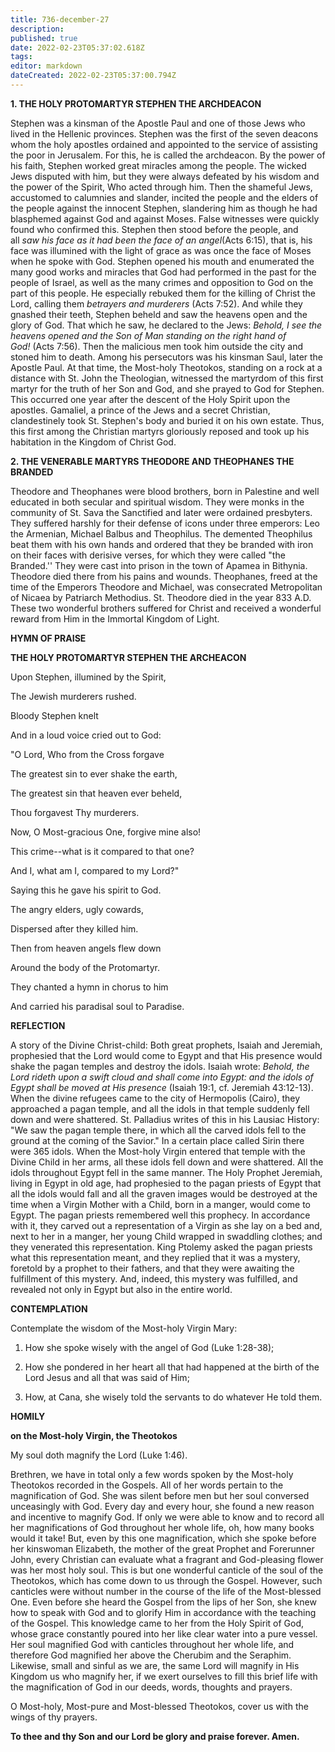 ```yaml
---
title: 736-december-27
description: 
published: true
date: 2022-02-23T05:37:02.618Z
tags: 
editor: markdown
dateCreated: 2022-02-23T05:37:00.794Z
---
```



**1. THE HOLY PROTOMARTYR STEPHEN THE ARCHDEACON**

Stephen was a kinsman of the Apostle Paul and one of those Jews who lived in the Hellenic provinces. Stephen was the first of the seven deacons whom the holy apostles ordained and appointed to the service of assisting the poor in Jerusalem. For this, he is called the archdeacon. By the power of his faith, Stephen worked great miracles among the people. The wicked Jews disputed with him, but they were always defeated by his wisdom and the power of the Spirit, Who acted through him. Then the shameful Jews, accustomed to calumnies and slander, incited the people and the elders of the people against the innocent Stephen, slandering him as though he had blasphemed against God and against Moses. False witnesses were quickly found who confirmed this. Stephen then stood before the people, and all *saw his face as it had been the face of an angel*(Acts 6:15), that is, his face was illumined with the light of grace as was once the face of Moses when he spoke with God. Stephen opened his mouth and enumerated the many good works and miracles that God had performed in the past for the people of Israel, as well as the many crimes and opposition to God on the part of this people. He especially rebuked them for the killing of Christ the Lord, calling them *betrayers and murderers* (Acts 7:52). And while they gnashed their teeth, Stephen beheld and saw the heavens open and the glory of God. That which he saw, he declared to the Jews: *Behold, I see the heavens opened and the Son of Man standing on the right hand of God!* (Acts 7:56). Then the malicious men took him outside the city and stoned him to death. Among his persecutors was his kinsman Saul, later the Apostle Paul. At that time, the Most-holy Theotokos, standing on a rock at a distance with St. John the Theologian, witnessed the martyrdom of this first martyr for the truth of her Son and God, and she prayed to God for Stephen. This occurred one year after the descent of the Holy Spirit upon the apostles. Gamaliel, a prince of the Jews and a secret Christian, clandestinely took St. Stephen's body and buried it on his own estate. Thus, this first among the Christian martyrs gloriously reposed and took up his habitation in the Kingdom of Christ God.

**2. THE VENERABLE MARTYRS THEODORE AND THEOPHANES THE BRANDED**

Theodore and Theophanes were blood brothers, born in Palestine and well educated in both secular and spiritual wisdom. They were monks in the community of St. Sava the Sanctified and later were ordained presbyters. They suffered harshly for their defense of icons under three emperors: Leo the Armenian, Michael Balbus and Theophilus. The demented Theophilus beat them with his own hands and ordered that they be branded with iron on their faces with derisive verses, for which they were called "the Branded.'' They were cast into prison in the town of Apamea in Bithynia. Theodore died there from his pains and wounds. Theophanes, freed at the time of the Emperors Theodore and Michael, was consecrated Metropolitan of Nicaea by Patriarch Methodius. St. Theodore died in the year 833 A.D. These two wonderful brothers suffered for Christ and received a wonderful reward from Him in the Immortal Kingdom of Light.



**HYMN OF PRAISE**

**THE HOLY PROTOMARTYR STEPHEN THE ARCHEACON**

Upon Stephen, illumined by the Spirit,

The Jewish murderers rushed.

Bloody Stephen knelt

And in a loud voice cried out to God:

"O Lord, Who from the Cross forgave

The greatest sin to ever shake the earth,

The greatest sin that heaven ever beheld,

Thou forgavest Thy murderers.

Now, O Most-gracious One, forgive mine also!

This crime--what is it compared to that one?

And I, what am I, compared to my Lord?"

Saying this he gave his spirit to God.

The angry elders, ugly cowards,

Dispersed after they killed him.

Then from heaven angels flew down

Around the body of the Protomartyr.

They chanted a hymn in chorus to him

And carried his paradisal soul to Paradise.


**REFLECTION**

A story of the Divine Christ-child: Both great prophets, Isaiah and Jeremiah, prophesied that the Lord would come to Egypt and that His presence would shake the pagan temples and destroy the idols. Isaiah wrote: *Behold, the Lord rideth upon a swift cloud and shall come into Egypt: and the idols of Egypt shall be moved at His presence* (Isaiah 19:1, cf. Jeremiah 43:12-13). When the divine refugees came to the city of Hermopolis (Cairo), they approached a pagan temple, and all the idols in that temple suddenly fell down and were shattered. St. Palladius writes of this in his Lausiac History: "We saw the pagan temple there, in which all the carved idols fell to the ground at the coming of the Savior." In a certain place called Sirin there were 365 idols. When the Most-holy Virgin entered that temple with the Divine Child in her arms, all these idols fell down and were shattered. All the idols throughout Egypt fell in the same manner. The Holy Prophet Jeremiah, living in Egypt in old age, had prophesied to the pagan priests of Egypt that all the idols would fall and all the graven images would be destroyed at the time when a Virgin Mother with a Child, born in a manger, would come to Egypt. The pagan priests remembered well this prophecy. In accordance with it, they carved out a representation of a Virgin as she lay on a bed and, next to her in a manger, her young Child wrapped in swaddling clothes; and they venerated this representation. King Ptolemy asked the pagan priests what this representation meant, and they replied that it was a mystery, foretold by a prophet to their fathers, and that they were awaiting the fulfillment of this mystery. And, indeed, this mystery was fulfilled, and revealed not only in Egypt but also in the entire world.



**CONTEMPLATION**

Contemplate the wisdom of the Most-holy Virgin Mary:

1.  How she spoke wisely with the angel of God (Luke 1:28-38);

1.  How she pondered in her heart all that had happened at the birth of the Lord Jesus and all that was said of Him;

1.  How, at Cana, she wisely told the servants to do whatever He told them.



**HOMILY**

**on the Most-holy Virgin, the Theotokos**

My soul doth magnify the Lord (Luke 1:46).

Brethren, we have in total only a few words spoken by the Most-holy Theotokos recorded in the Gospels. All of her words pertain to the magnification of God. She was silent before men but her soul conversed unceasingly with God. Every day and every hour, she found a new reason and incentive to magnify God. If only we were able to know and to record all her magnifications of God throughout her whole life, oh, how many books would it take! But, even by this one magnification, which she spoke before her kinswoman Elizabeth, the mother of the great Prophet and Forerunner John, every Christian can evaluate what a fragrant and God-pleasing flower was her most holy soul. This is but one wonderful canticle of the soul of the Theotokos, which has come down to us through the Gospel. However, such canticles were without number in the course of the life of the Most-blessed One. Even before she heard the Gospel from the lips of her Son, she knew how to speak with God and to glorify Him in accordance with the teaching of the Gospel. This knowledge came to her from the Holy Spirit of God, whose grace constantly poured into her like clear water into a pure vessel. Her soul magnified God with canticles throughout her whole life, and therefore God magnified her above the Cherubim and the Seraphim. Likewise, small and sinful as we are, the same Lord will magnify in His Kingdom us who magnify her, if we exert ourselves to fill this brief life with the magnification of God in our deeds, words, thoughts and prayers. 

O Most-holy, Most-pure and Most-blessed Theotokos, cover us with the wings of thy prayers.

**To thee and thy Son and our Lord be glory and praise forever. Amen.**
